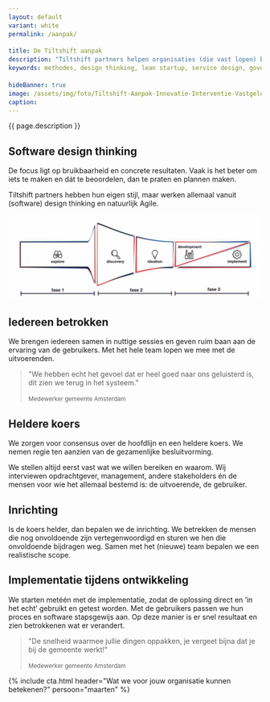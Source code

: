 ```yaml
---
layout: default
variant: white
permalink: /aanpak/

title: De Tiltshift aanpak
description: "Tiltshift partners helpen organisaties (die vast lopen) bij digitale transformatie. Vanuit het perspectief van de business zorgen ze voor daadkracht en doelgerichtheid. Dat doen ze niet zomaar, daar zit ervaring en een mening achter."
keywords: methodes, design thinking, lean startup, service design, government digital services, agile, xp, creative commons

hideBanner: true
image: /assets/img/foto/Tiltshift-Aanpak-Innovatie-Interventie-Vastgelopen-digitaliserings-project.jpg
caption: 
---
```

{{ page.description }}

## Software design thinking
De focus ligt op bruikbaarheid en concrete resultaten. Vaak is het beter om iets te maken en dát te beoordelen, dan te praten en plannen maken.

Tiltshift partners hebben hun eigen stijl, maar werken allemaal vanuit (software) design thinking en natuurlijk Agile.

<div class="article-image">
    <img src="/assets/img/Tiltshift-Aanpak-Software-Design-Thinking.jpg" alt="Systematische weergave van de aanpak van Tiltshift d.m.v. de fases van Software Design Thinking">
</div>

## Iedereen betrokken

We brengen iedereen samen in nuttige sessies en geven ruim baan aan de ervaring van de gebruikers. Met het hele team lopen we mee met de uitvoerenden.

> "We hebben echt het gevoel dat er heel goed naar ons geluisterd is, dit zien we terug in het systeem."
>
> <small>Medewerker gemeente Amsterdam</small>

## Heldere koers

We zorgen voor consensus over de hoofdlijn en een heldere koers. We nemen regie ten aanzien van de gezamenlijke besluitvorming.

We stellen altijd eerst vast wat we willen bereiken en waarom. Wij interviewen opdrachtgever, management, andere stakeholders én de mensen voor wie het allemaal bestemd is: de uitvoerende, de gebruiker.

## Inrichting

Is de koers helder, dan bepalen we de inrichting. We betrekken de mensen die nog onvoldoende zijn vertegenwoordigd en sturen we hen die onvoldoende bijdragen weg. Samen met het (nieuwe) team bepalen we een realistische scope.

## Implementatie tijdens ontwikkeling

We starten metéén met de implementatie, zodat de oplossing direct en ‘in het echt’ gebruikt en getest worden. Met de gebruikers passen we hun proces en software stapsgewijs aan. Op deze manier is er snel resultaat en zien betrokkenen wat er verandert.

> "De snelheid waarmee jullie dingen oppakken, je vergeet bijna dat je bij de gemeente werkt!"
>
> <small class="author">Medewerker gemeente Amsterdam</small>

{% include cta.html header="Wat we voor jouw organisatie kunnen betekenen?" persoon="maarten" %}

